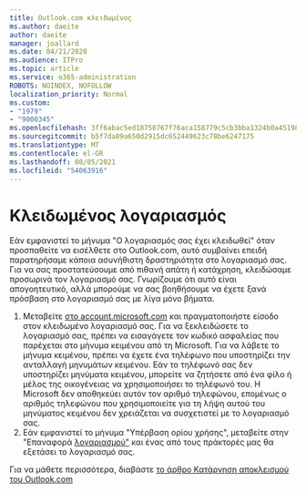 ```yaml
---
title: Outlook.com κλειδωμένος
ms.author: daeite
author: daeite
manager: joallard
ms.date: 04/21/2020
ms.audience: ITPro
ms.topic: article
ms.service: o365-administration
ROBOTS: NOINDEX, NOFOLLOW
localization_priority: Normal
ms.custom:
- "1979"
- "9000345"
ms.openlocfilehash: 3ff6abac5ed18750767f76aca158779c5cb3bba1324b0a451987cc37b4b0e239
ms.sourcegitcommit: b5f7da89a650d2915dc652449623c78be6247175
ms.translationtype: MT
ms.contentlocale: el-GR
ms.lasthandoff: 08/05/2021
ms.locfileid: "54063916"
---
```

# <a name="account-locked"></a>Κλειδωμένος λογαριασμός

Εάν εμφανιστεί το μήνυμα "Ο λογαριασμός σας έχει κλειδωθεί" όταν προσπαθείτε να εισέλθετε στο Outlook.com, αυτό συμβαίνει επειδή παρατηρήσαμε κάποια ασυνήθιστη δραστηριότητα στο λογαριασμό σας. Για να σας προστατεύσουμε από πιθανή απάτη ή κατάχρηση, κλειδώσαμε προσωρινά τον λογαριασμό σας. Γνωρίζουμε ότι αυτό είναι απογοητευτικό, αλλά μπορούμε να σας βοηθήσουμε να έχετε ξανά πρόσβαση στο λογαριασμό σας με λίγα μόνο βήματα.

1. Μεταβείτε [στο account.microsoft.com](https://go.microsoft.com/fwlink/?linkid=2090484) και πραγματοποιήστε είσοδο στον κλειδωμένο λογαριασμό σας. Για να ξεκλειδώσετε το λογαριασμό σας, πρέπει να εισαγάγετε τον κωδικό ασφαλείας που παρέχεται στο μήνυμα κειμένου από τη Microsoft. Για να λάβετε το μήνυμα κειμένου, πρέπει να έχετε ένα τηλέφωνο που υποστηρίζει την ανταλλαγή μηνυμάτων κειμένου. Εάν το τηλέφωνό σας δεν υποστηρίζει μηνύματα κειμένου, μπορείτε να ζητήσετε από ένα φίλο ή μέλος της οικογένειας να χρησιμοποιήσει το τηλέφωνό του. Η Microsoft δεν αποθηκεύει αυτόν τον αριθμό τηλεφώνου, επομένως ο αριθμός τηλεφώνου που χρησιμοποιείτε για τη λήψη αυτού του μηνύματος κειμένου δεν χρειάζεται να συσχετιστεί με το λογαριασμό σας.
2. Εάν εμφανιστεί το μήνυμα "Υπέρβαση ορίου χρήσης", μεταβείτε στην "Επαναφορά [λογαριασμού"](https://go.microsoft.com/fwlink/?linkid=2090483) και ένας από τους πράκτορές μας θα εξετάσει το λογαριασμό σας.

Για να μάθετε περισσότερα, διαβάστε [το άρθρο Κατάργηση αποκλεισμού του Outlook.com](https://support.office.com/article/f4ad2701-d166-4d8b-8a6a-9af2a1f8a4c4?wt.mc_id=Office_Outlook_com_Alchemy) 